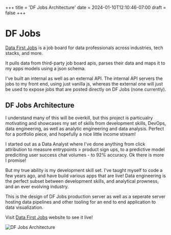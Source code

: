 +++
title = 'DF Jobs Architecture'
date = 2024-01-10T12:10:46-07:00
draft = false
+++

# DF Jobs 
[Data First Jobs](https://datafirstjobs.com) is a job board for data professionals across industries, tech stacks, and more.

It pulls data from third-party job board apis, parses their data and maps it to my apps models using a json schema. 

I've built an internal as well as an external API. The internal API servers the jobs to my front end, using just vanilla js, whereas the external one will just be used to expose jobs that are posted directly on DF Jobs (none currently).
## DF Jobs Architecture

I understand many of this will be overkill, but this project is particualry motivating and showcases my set of skills from development skills, DevOps, data engineering, as well as analytic engineering and data analysis. Perfect for a portfolio piece, and hopefully a nice little income stream!

I started out as a Data Analyst where I've done anything from click attribution to measure entrypoints > product sign ups, to a predictive model prediciting user success chat volumes - to 92% accuracy. Ok there is more I promise!

But my true ability is my development skill set. I've taught myself to code a few years ago, and have build various apps that are live! Data engineering is the perfect subset between development skills, and analytical prowness, and an ever evolving industry.

This is the design of DF Jobs production server as well as a seperate server hosting data pipelines and other tooling for an end to end application to data visualization.

Visit [Data First Jobs](https://datafirstjobs.com) website to see it live!

![DF Jobs Architecture](/images/DFJobs.png)
